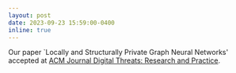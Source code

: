 ```yaml
---
layout: post
date: 2023-09-23 15:59:00-0400
inline: true
---
```


Our paper `Locally and Structurally Private Graph Neural Networks' accepted at [ACM Journal Digital Threats: Research and Practice](https://dl.acm.org/doi/abs/10.1145/3624485).